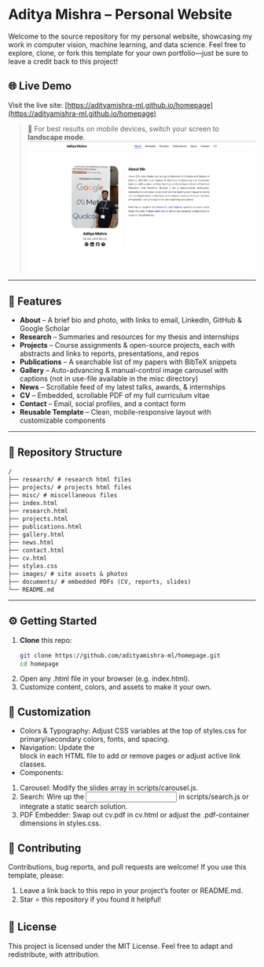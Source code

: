 # Aditya Mishra – Personal Website

Welcome to the source repository for my personal website, showcasing my work in computer vision, machine learning, and data science. Feel free to explore, clone, or fork this template for your own portfolio—just be sure to leave a credit back to this project!

## 🌐 Live Demo

Visit the live site: [https://adityamishra-ml.github.io/homepage](https://adityamishra-ml.github.io/homepage)

> 📱 For best results on mobile devices, switch your screen to **landscape mode**.
> <img src="misc/wesbite-screenshot.png" alt="home">

---

## 🚀 Features

- **About** – A brief bio and photo, with links to email, LinkedIn, GitHub & Google Scholar  
- **Research** – Summaries and resources for my thesis and internships  
- **Projects** – Course assignments & open-source projects, each with abstracts and links to reports, presentations, and repos  
- **Publications** – A searchable list of my papers with BibTeX snippets  
- **Gallery** – Auto-advancing & manual-control image carousel with captions  (not in use-file available in the misc directory)
- **News** – Scrollable feed of my latest talks, awards, & internships  
- **CV** – Embedded, scrollable PDF of my full curriculum vitae  
- **Contact** – Email, social profiles, and a contact form  
- **Reusable Template** – Clean, mobile-responsive layout with customizable components

---

## 📂 Repository Structure

```text
/
├── research/ # research html files
├── projects/ # projects html files
├── misc/ # miscellaneous files
├── index.html
├── research.html
├── projects.html
├── publications.html
├── gallery.html
├── news.html
├── contact.html
├── cv.html
├── styles.css
├── images/ # site assets & photos
├── documents/ # embedded PDFs (CV, reports, slides)
└── README.md
```


---

## ⚙️ Getting Started

1. **Clone** this repo:  
   ```bash
   git clone https://github.com/adityamishra-ml/homepage.git
   cd homepage

2. Open any .html file in your browser (e.g. index.html).
3. Customize content, colors, and assets to make it your own.

## 🎨 Customization
- Colors & Typography: Adjust CSS variables at the top of styles.css for primary/secondary colors, fonts, and spacing.
- Navigation: Update the <nav> block in each HTML file to add or remove pages or adjust active link classes.
- Components:

1. Carousel: Modify the slides array in scripts/carousel.js.
2. Search: Wire up the <input class="nav-search"> in scripts/search.js or integrate a static search solution.
3. PDF Embedder: Swap out cv.pdf in cv.html or adjust the .pdf-container dimensions in styles.css.

## 🤝 Contributing
Contributions, bug reports, and pull requests are welcome!
If you use this template, please:

1. Leave a link back to this repo in your project’s footer or README.md.
2. Star ⭐ this repository if you found it helpful!

## 📄 License
This project is licensed under the MIT License.
Feel free to adapt and redistribute, with attribution.







